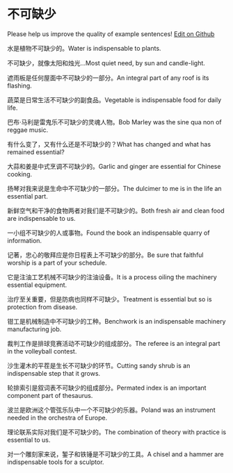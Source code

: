 # 不可缺少

Please help us improve the quality of example sentences! [Edit on Github](https://github.com/jiyushe/jiyu-example-sentence-source/blob/main/chinese/bukequeshao.md)

<p><span class="chinese">水是植物不可缺少的。</span><span class="english">Water is indispensable to plants.</span></p>

<p><span class="chinese">不可缺少，就像太阳和烛光…</span><span class="english">Most quiet need, by sun and candle-light.</span></p>

<p><span class="chinese">遮雨板是任何屋面中不可缺少的一部分。</span><span class="english">An integral part of any roof is its flashing.</span></p>

<p><span class="chinese">蔬菜是日常生活不可缺少的副食品。</span><span class="english">Vegetable is indispensable food for daily life.</span></p>

<p><span class="chinese">巴布·马利是雷鬼乐不可缺少的灵魂人物。</span><span class="english">Bob Marley was the sine qua non of reggae music.</span></p>

<p><span class="chinese">有什么变了，又有什么还是不可缺少的？</span><span class="english">What has changed and what has remained essential?</span></p>

<p><span class="chinese">大蒜和姜是中式烹调不可缺少的。</span><span class="english">Garlic and ginger are essential for Chinese cooking.</span></p>

<p><span class="chinese">扬琴对我来说是生命中不可缺少的一部分。</span><span class="english">The dulcimer to me is in the life an essential part.</span></p>

<p><span class="chinese">新鲜空气和干净的食物两者对我们是不可缺少的。</span><span class="english">Both fresh air and clean food are indispensable to us.</span></p>

<p><span class="chinese">一小组不可缺少的人或事物。</span><span class="english">Found the book an indispensable quarry of information.</span></p>

<p><span class="chinese">记著，忠心的敬拜应是你日程表上不可缺少的部分。</span><span class="english">Be sure that faithful worship is a part of your schedule.</span></p>

<p><span class="chinese">它是注油工艺机械不可缺少的注油设备。</span><span class="english">It is a process oiling the machinery essential equipment.</span></p>

<p><span class="chinese">治疗至关重要，但是防病也同样不可缺少。</span><span class="english">Treatment is essential but so is protection from disease.</span></p>

<p><span class="chinese">钳工是机械制造中不可缺少的工种。</span><span class="english">Benchwork is an indispensable machinery manufacturing job.</span></p>

<p><span class="chinese">裁判工作是排球竞赛活动不可缺少的组成部分。</span><span class="english">The referee is an integral part in the volleyball contest.</span></p>

<p><span class="chinese">沙生灌木的平茬是生长不可缺少的环节。</span><span class="english">Cutting sandy shrub is an indispensable step that it grows.</span></p>

<p><span class="chinese">轮排索引是叙词表不可缺少的组成部分。</span><span class="english">Permated index is an important component part of thesaurus.</span></p>

<p><span class="chinese">波兰是欧洲这个管弦乐队中一个不可缺少的乐器。</span><span class="english">Poland was an instrument needed in the orchestra of Europe.</span></p>

<p><span class="chinese">理论联系实际对我们是不可缺少的。</span><span class="english">The combination of theory with practice is essential to us.</span></p>

<p><span class="chinese">对一个雕刻家来说，錾子和铁锤是不可缺少的工具。</span><span class="english">A chisel and a hammer are indispensable tools for a sculptor.</span></p>

